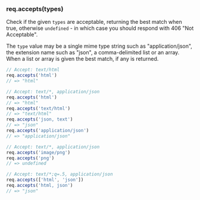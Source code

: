 <h3 id='req.accepts'>req.accepts(types)</h3>

Check if the given `types` are acceptable, returning
the best match when true, otherwise `undefined` - in which
case you should respond with 406 "Not Acceptable".

The `type` value may be a single mime type string
such as "application/json", the extension name
such as "json", a comma-delimited list or an array. When a list
or array is given the best match, if any is returned.

```js
// Accept: text/html
req.accepts('html')
// => "html"

// Accept: text/*, application/json
req.accepts('html')
// => "html"
req.accepts('text/html')
// => "text/html"
req.accepts('json, text')
// => "json"
req.accepts('application/json')
// => "application/json"

// Accept: text/*, application/json
req.accepts('image/png')
req.accepts('png')
// => undefined

// Accept: text/*;q=.5, application/json
req.accepts(['html', 'json'])
req.accepts('html, json')
// => "json"
```
